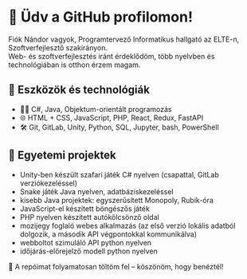 # 👋 Üdv a GitHub profilomon!

Fiók Nándor vagyok, Programtervező Informatikus hallgató az ELTE-n, Szoftverfejlesztő szakirányon.  
Web- és szoftverfejlesztés iránt érdeklődöm, több nyelvben és technológiában is otthon érzem magam.

## 🔧 Eszközök és technológiák

- 👨‍💻 C#, Java, Objektum-orientált programozás
- 🌐 HTML + CSS, JavaScript, PHP, React, Redux, FastAPI
- 🛠️ Git, GitLab, Unity, Python, SQL, Jupyter, bash, PowerShell

## 🚀 Egyetemi projektek

- Unity-ben készült szafari játék C# nyelven (csapattal, GitLab verziókezeléssel)
- Snake játék Java nyelven, adatbáziskezeléssel
- kisebb Java projektek: egyszerűsített Monopoly, Rubik-óra
- JavaScript-el készített böngészős játék
- PHP nyelven készített autókölcsönző oldal
- mozijegy foglaló webes alkalmazás (az első verzió lokális adatból dolgozik, a második API végpontokkal kommunikálva)
- webboltot szimuláló API python nyelven
- időjárás-előrejelző modell python nyelven 

📌 A repóimat folyamatosan töltöm fel – köszönöm, hogy benéztél!
